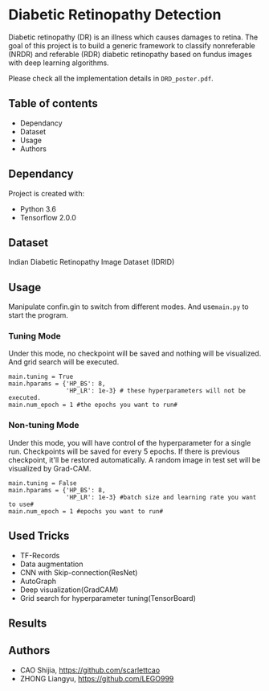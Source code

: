 # Diabetic Retinopathy Detection

Diabetic retinopathy (DR) is an illness which causes damages to retina.
The goal of this project is to build a generic framework to classify nonreferable (NRDR) and referable (RDR) diabetic retinopathy based on fundus images with deep learning algorithms.

Please check all the implementation details in ```DRD_poster.pdf```.

## Table of contents
* Dependancy
* Dataset
* Usage
* Authors

## Dependancy
Project is created with:
- Python 3.6
- Tensorflow 2.0.0

## Dataset
Indian Diabetic Retinopathy Image Dataset (IDRID)

## Usage
Manipulate confin.gin to switch from different modes. And use```main.py``` to start the program.

### Tuning Mode
Under this mode, no checkpoint will be saved and nothing will be visualized. And grid search will be executed.
```
main.tuning = True
main.hparams = {'HP_BS': 8,
                'HP_LR': 1e-3} # these hyperparameters will not be executed.
main.num_epoch = 1 #the epochs you want to run#
```

### Non-tuning Mode
Under this mode, you will have control of the hyperparameter for a single run. Checkpoints will be saved for every 5 epochs. If there is previous checkpoint, it'll be restored automatically. A random image in test set will be visualized by Grad-CAM.
```
main.tuning = False
main.hparams = {'HP_BS': 8,
                'HP_LR': 1e-3} #batch size and learning rate you want to use#
main.num_epoch = 1 #epochs you want to run#
```
## Used Tricks
* TF-Records
* Data augmentation
* CNN with Skip-connection(ResNet)
* AutoGraph
* Deep visualization(GradCAM)
* Grid search for hyperparameter tuning(TensorBoard)
## Results

## Authors
- CAO Shijia, https://github.com/scarlettcao
- ZHONG Liangyu, https://github.com/LEGO999
